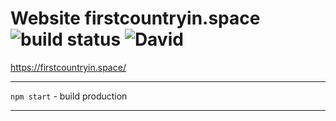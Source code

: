 Website firstcountryin.space ![build status](https://github.com/4-life/firstcountryin.space/actions/workflows/main.yml/badge.svg) ![David](https://img.shields.io/david/4-life/firstcountryin.space)
============

https://firstcountryin.space/

---

  `npm start` - build production

---

